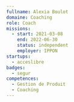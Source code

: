 ```yaml
---
fullname: Alexia Boulot
domaine: Coaching
role: Coach
missions:
  - start: 2021-03-08
    end: 2022-06-30
    status: independent
    employer: IPPON
startups:
  - acceslibre
badges:
  - segur
competences:
  - Gestion de Produit
  - Coaching
---
```

